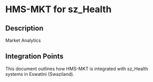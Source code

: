 # HMS-MKT for sz_Health

## Description

Market Analytics

## Integration Points

This document outlines how HMS-MKT is integrated with sz_Health systems in Eswatini (Swaziland).
